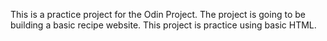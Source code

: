 This is a practice project for the Odin Project.
The project is going to be building a basic recipe website.
This project is practice using basic HTML.

